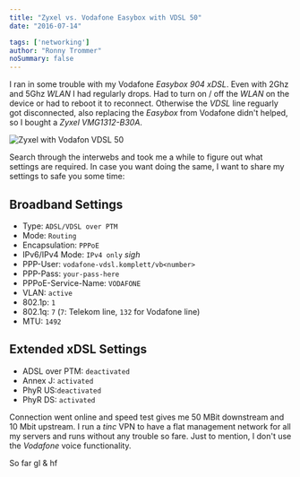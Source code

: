 ```yaml
---
title: "Zyxel vs. Vodafone Easybox with VDSL 50"
date: "2016-07-14"

tags: ['networking']
author: "Ronny Trommer"
noSummary: false
---
```


I ran in some trouble with my Vodafone _Easybox 904 xDSL_.
Even with 2Ghz and 5Ghz _WLAN_ I had regularly drops.
Had to turn on / off the _WLAN_ on the device or had to reboot it to reconnect.
Otherwise the _VDSL_ line reguarly got disconnected, also replacing the _Easybox_ from Vodafone didn't helped, so I bought a _Zyxel VMG1312-B30A_.

![Zyxel with Vodafon VDSL 50](/images/zyxel.png)

Search through the interwebs and took me a while to figure out what settings are required.
In case you want doing the same, I want to share my settings to safe you some time:

## Broadband Settings

* Type: `ADSL/VDSL over PTM`
* Mode: `Routing`
* Encapsulation: `PPPoE`
* IPv6/IPv4 Mode: `IPv4 only` *sigh*
* PPP-User: `vodafone-vdsl.komplett/vb<number>`
* PPP-Pass: `your-pass-here`
* PPPoE-Service-Name: `VODAFONE`
* VLAN: `active`
* 802.1p: `1`
* 802.1q: `7` (`7`: Telekom line, `132` for Vodafone line)
* MTU: `1492`

## Extended xDSL Settings

* ADSL over PTM: `deactivated`
* Annex J: `activated`
* PhyR US:`deactivated`
* PhyR DS: `activated`

Connection went online and speed test gives me 50 MBit downstream and 10 Mbit upstream.
I run a _tinc_ VPN to have a flat management network for all my servers and runs without any trouble so fare.
Just to mention, I don't use the _Vodafone_ voice functionality.

So far gl & hf
